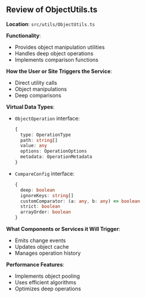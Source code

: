 
## Review of ObjectUtils.ts

**Location**: `src/utils/ObjectUtils.ts`

**Functionality**:
- Provides object manipulation utilities
- Handles deep object operations
- Implements comparison functions

**How the User or Site Triggers the Service**:
- Direct utility calls
- Object manipulations
- Deep comparisons

**Virtual Data Types**:
- `ObjectOperation` interface:
  ```typescript
  {
    type: OperationType
    path: string[]
    value: any
    options: OperationOptions
    metadata: OperationMetadata
  }
  ```
- `CompareConfig` interface:
  ```typescript
  {
    deep: boolean
    ignoreKeys: string[]
    customComparator: (a: any, b: any) => boolean
    strict: boolean
    arrayOrder: boolean
  }
  ```

**What Components or Services it Will Trigger**:
- Emits change events
- Updates object cache
- Manages operation history

**Performance Features**:
- Implements object pooling
- Uses efficient algorithms
- Optimizes deep operations

